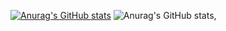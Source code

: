 [![Anurag's GitHub stats](https://github-readme-stats.vercel.app/api?leduytuanvu=anuraghazra)](https://github.com/anuraghazra/github-readme-stats)
![Anurag's GitHub stats](https://github-readme-stats.vercel.app/api?username=leduytuanvu&hide=contribs,prs),

